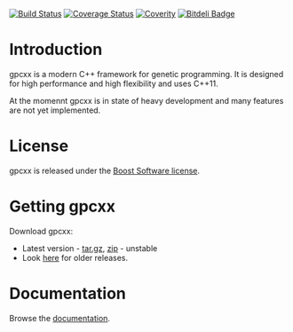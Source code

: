 [![Build Status](https://travis-ci.org/Ambrosys/gpcxx.svg)](https://travis-ci.org/Ambrosys/gpcxx)
[![Coverage Status](https://coveralls.io/repos/Ambrosys/gpcxx/badge.svg?branch=master)](https://coveralls.io/r/Ambrosys/gpcxx?branch=master)
[![Coverity](https://scan.coverity.com/projects/4209/badge.svg)](https://scan.coverity.com/projects/4209)
[![Bitdeli Badge](https://d2weczhvl823v0.cloudfront.net/Ambrosys/gpcxx/trend.png)](https://bitdeli.com/free "Bitdeli Badge")

Introduction
============

gpcxx is a modern C++ framework for genetic programming. It is designed for high performance and high flexibility and uses C++11.

At the momennt gpcxx is in state of heavy development and many features are not yet implemented.

License
=======

gpcxx is released under the [Boost Software license](http://www.boost.org/users/license.html).

Getting gpcxx
=============

Download gpcxx:

* Latest version - [tar.gz](https://github.com/Ambrosys/gpcxx/tarball/master), [zip](https://github.com/Ambrosys/gpcxx/zipball/master) - unstable
* Look [here](https://github.com/Ambrosys/gpcxx/releases) for older releases.

Documentation
=============

Browse the [documentation](http://ambrosys.github.io/gpcxx/doc/).




